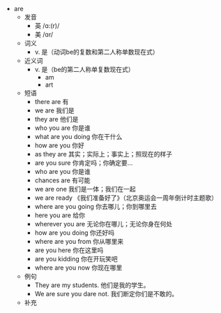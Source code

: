 - are
  - 发音
    - 英 /ɑ:(r)/
    - 美 /ɑr/
  - 词义
    - v. 是（动词be的复数和第二人称单数现在式）
  - 近义词
    - v. 是（be的第二人称单复数现在式）
      - am
      - art
  - 短语
    - there are 有
    - we are 我们是
    - they are 他们是
    - who you are 你是谁
    - what are you doing 你在干什么
    - how are you 你好
    - as they are 其实；实际上；事实上；照现在的样子
    - are you sure 你肯定吗；你确定要…
    - who are you 你是谁
    - chances are 有可能
    - we are one 我们是一体；我们在一起
    - we are ready 《我们准备好了》（北京奥运会一周年倒计时主题歌）
    - where are you going 你去哪儿；你到哪里去
    - here you are 给你
    - wherever you are 无论你在哪儿；无论你身在何处
    - how are you doing 你还好吗
    - where are you from 你从哪里来
    - are you here 你在这里吗
    - are you kidding 你在开玩笑吧
    - where are you now 你现在哪里
  - 例句
    - They  are my students. 他们是我的学生。
    - We are sure you dare not. 我们断定你们是不敢的。
  - 补充
